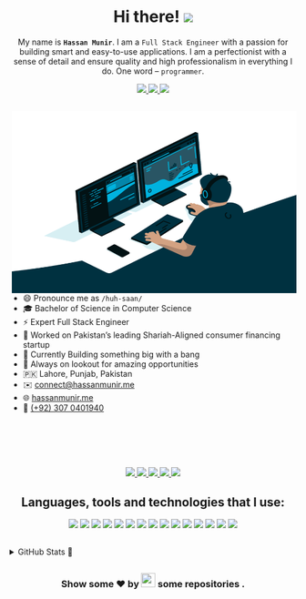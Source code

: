 <h1 align="center">Hi there! 
	<img src="https://media.giphy.com/media/hvRJCLFzcasrR4ia7z/giphy.gif" width="25px" />
</h1>

<p align="center">My name is  <b><code>Hassan Munir</code></b>. I am a <code>Full Stack Engineer</code> with a passion for building smart and easy-to-use applications. I am a perfectionist with a sense of detail and ensure quality and high professionalism in everything I do. One word – <code>programmer</code>.</p>

<p align="center">
	<a href="mailto:hassanmunir.me@gmail.com" target="_blank">
		<img src="https://shields.io/badge/-e--mail-red?style=for-the-badge&logo=gmail&logoColor=fff&labelColor=333" />
	</a> 
	<a href="https://hassanmunir.me" target="_blank">
		<img src="https://shields.io/badge/-WEBSITE-2B579A?style=for-the-badge&logo=website&logoColor=fff&labelColor=333" />
	</a>
	<a href="https://github.com/hsnmnr" target="_blank">
		<img src="https://shields.io/badge/-Github-181717?style=for-the-badge&logo=github&logoColor=fff&labelColor=333" />
	</a> 
</p>

<h2></h2>

<img align="right" alt="GIF" src="https://github.com/hsnmnr/hsnmnr/blob/main/code.gif?raw=true" width="500" height="320" />
  
- 😄 Pronounce me as `/huh-saan/`
- 🎓 Bachelor of Science in Computer Science
- ⚡ Expert Full Stack Engineer
- 🌱 Worked on Pakistan’s leading Shariah-Aligned consumer financing startup
- 🚀 Currently Building something big with a bang
- 🔭 Always on lookout for amazing opportunities
- 🇵🇰 Lahore, Punjab, Pakistan
- ✉️ <a href="mailto:connect@hassanmunir.me" target="_blank">connect@hassanmunir.me</a>
- 🌐 <a href="https://www.hassanmunir.me" target="_blank">hassanmunir.me</a>
- 📱 <a href="tel:+923070401940" target="_blank">(+92) 307 0401940</a>

<br><br><br><br>

<div align="center">
	<a href="https://hassanmunir.me" target="_blank">
		<img src="https://img.shields.io/badge/Portfolio-000000?style=for-the-badge&logo=opsgenie&logoColor=ffffff">
	</a> 
	<a href="https://github.com/hsnmnr/" target="_blank">
		<img src="https://img.shields.io/badge/Github-211F1F?style=for-the-badge&logo=GitHub&logoColor=ffffff">
	</a> 
	<a href="https://www.linkedin.com/in/hsnmnr/" target="_blank">
		<img src="https://img.shields.io/badge/Linkedin-0077B5?style=for-the-badge&logo=Linkedin&logoColor=ffffff">
	</a>
	<a href="mailto:hassanmunir.me@gmail.com" target="_blank">
		<img src="https://img.shields.io/badge/Gmail-D44638?style=for-the-badge&logo=gmail&logoColor=ffffff">
	</a>
	<a href="https://wa.me/923070401940?text=%23Github" target="_blank">
		<img src="https://img.shields.io/badge/Chat-25D366?style=for-the-badge&logo=WhatsApp&logoColor=ffffff">
	</a>
</div>

<h2></h2>

<h2 align="center">Languages, tools and technologies that I use:</h2>

<p align="center">
	<img src="https://img.shields.io/badge/-JavaScript-e3f248?style=flat-square&logo=JavaScript&logoColor=yellow" />
	<img src="https://img.shields.io/badge/-TypeScript-216186?style=flat-square&logo=TypeScript&logoColor=blue" />
	<img src="https://img.shields.io/badge/-Node.Js-8fed2e?style=flat-square&logo=node.js&logoColor=green" />
	<img src="https://img.shields.io/badge/-React-20232a?style=flat-square&logo=React&logoColor=61DAFB" />
	<img src="https://img.shields.io/badge/-Next.js-000?style=flat-square&logo=Next.js&logoColor=white" />
	<img src="https://img.shields.io/badge/-PHP-777BB4?style=flat-square&logo=PHP&logoColor=white" />
	<img src="https://img.shields.io/badge/-Sass-CC6699?style=flat-square&logo=Sass&logoColor=white" />
	<img src="https://img.shields.io/badge/-GraphQL-E10098?style=flat-square&logo=graphql&logoColor=white" />
	<img src="https://img.shields.io/badge/-webpack-2b3a42?style=flat-square&logo=webpack&logoColor=8DD6F9" />
	<img src="https://img.shields.io/badge/-styled_components-DB7093?style=flat-square&logo=styled-components&logoColor=white" />
	<img src="https://img.shields.io/badge/-Git-F05032?style=flat-square&logo=git&logoColor=white" />
	<img src="https://img.shields.io/badge/-Figma-F24E1E?style=flat-square&logo=Figma&logoColor=white" />
	<img src="https://img.shields.io/badge/-Docker-2496ED?style=flat-square&logo=Docker&logoColor=white" />
	<img src="https://img.shields.io/badge/-Prettier-F7B93E?style=flat-square&logo=prettier&logoColor=white" />
	<img src="https://img.shields.io/badge/-Android-3DDC84?style=flat-square&logo=Android&logoColor=fff" />
</p>

<h2></h2>

<details>
	<summary>
		GitHub Stats 📝
	</summary>
	<p>
		<center>
			<div align="center">
				<img align="center"  src="https://github-readme-stats.vercel.app/api/top-langs/?username=hsnmnr&theme=dark&layout=compact&langs_count=20"/>
			</div>
			<br>
			<div align="center">
				<img align="center"  src="https://github-readme-stats.vercel.app/api?username=hsnmnr&theme=dark"/>
			</div>
			<br>
			<p align="center">
				<img align="center" src="https://github-readme-streak-stats.herokuapp.com/?user=hsnmnr&theme=dark&hide_border=true"/>
			</p>
		</center>
	</p>
</details>

<h2></h2>

<h3 align="center">
	Show some ❤ by
	<img src="https://imgur.com/o7ncZFp.jpg" height=25px width=25px> some repositories .
</h3>

<h2></h2>
